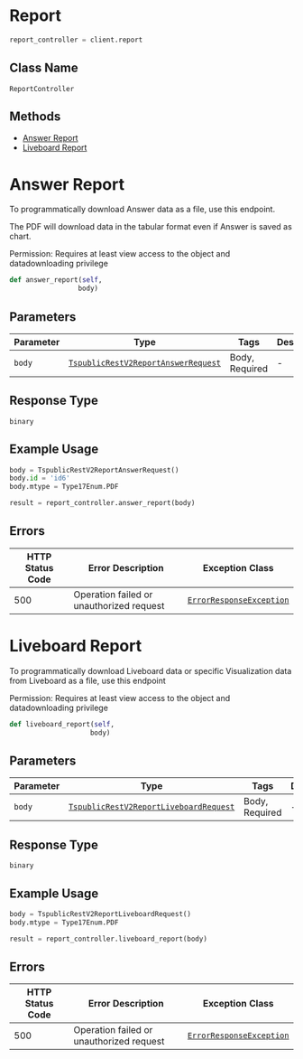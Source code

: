 # Report

```python
report_controller = client.report
```

## Class Name

`ReportController`

## Methods

* [Answer Report](../../doc/controllers/report.md#answer-report)
* [Liveboard Report](../../doc/controllers/report.md#liveboard-report)


# Answer Report

To programmatically download Answer data as a file, use this endpoint.

The PDF will download data in the tabular format even if Answer is saved as chart.

Permission: Requires at least view access to the object and datadownloading privilege

```python
def answer_report(self,
                 body)
```

## Parameters

| Parameter | Type | Tags | Description |
|  --- | --- | --- | --- |
| `body` | [`TspublicRestV2ReportAnswerRequest`](../../doc/models/tspublic-rest-v2-report-answer-request.md) | Body, Required | - |

## Response Type

`binary`

## Example Usage

```python
body = TspublicRestV2ReportAnswerRequest()
body.id = 'id6'
body.mtype = Type17Enum.PDF

result = report_controller.answer_report(body)
```

## Errors

| HTTP Status Code | Error Description | Exception Class |
|  --- | --- | --- |
| 500 | Operation failed or unauthorized request | [`ErrorResponseException`](../../doc/models/error-response-exception.md) |


# Liveboard Report

To programmatically download Liveboard data or specific Visualization data from Liveboard as a file, use this endpoint

Permission: Requires at least view access to the object and datadownloading privilege

```python
def liveboard_report(self,
                    body)
```

## Parameters

| Parameter | Type | Tags | Description |
|  --- | --- | --- | --- |
| `body` | [`TspublicRestV2ReportLiveboardRequest`](../../doc/models/tspublic-rest-v2-report-liveboard-request.md) | Body, Required | - |

## Response Type

`binary`

## Example Usage

```python
body = TspublicRestV2ReportLiveboardRequest()
body.mtype = Type17Enum.PDF

result = report_controller.liveboard_report(body)
```

## Errors

| HTTP Status Code | Error Description | Exception Class |
|  --- | --- | --- |
| 500 | Operation failed or unauthorized request | [`ErrorResponseException`](../../doc/models/error-response-exception.md) |

